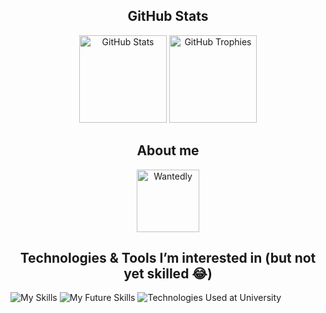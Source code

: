 <h2 align="center">GitHub Stats</h2>
<p align="center">
    <img src="https://github-readme-stats-theta-one-89.vercel.app/api?username=taichone&theme=radical&border_radius=10" alt="GitHub Stats" height="140em">
    <img src="https://github-profile-trophy.vercel.app/?username=taichone&theme=radical&border_radius=10" alt="GitHub Trophies" height="140em">
</p>

<h2 align="center">About me</h2>
<p align="center">
    <a href="https://www.wantedly.com/id/miki_taichi" target="_blank"><img src="https://github.com/user-attachments/assets/000918bb-7fa1-4ff3-a776-02312a05723a" alt="Wantedly" height="100"></a>
</p>

<h2 align="center">Technologies & Tools I’m interested in (but not yet skilled 😂)</h2>
<p align="left">
    <img src="https://skillicons.dev/icons?i=swift,apple,supabase,fastapi,python,notion,figma,firebase,github,git,postman,discord,linkedin,md," alt="My Skills">
    <img src="https://skillicons.dev/icons?i=kotlin,androidstudio,flutter,dart,nextjs,react,ts,js,html,css," alt="My Future Skills">
    <img src="https://skillicons.dev/icons?i=c,cpp,arduino,processing,anaconda,pytorch,java," alt="Technologies Used at University">
</p>
